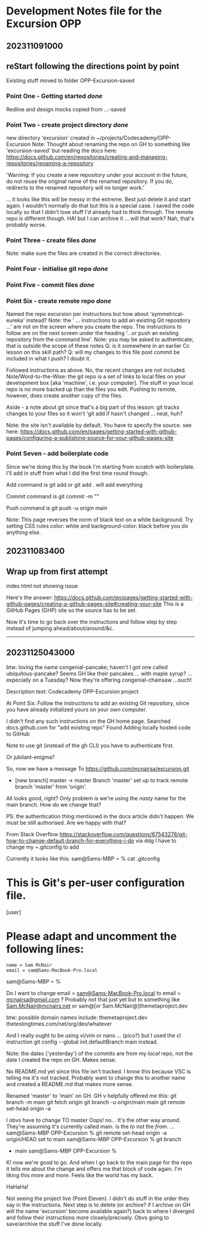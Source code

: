 # Development Notes file for the Excursion OPP

202311091000
------------
## reStart following the directions point by point
Existing stuff moved to folder OPP-Excursion-saved

### Point One - Getting started  *done*
Redline and design mocks copied from ...-saved

### Point  Two - create project directory *done*
new directory 'excursion' created in ~/projects/Codecademy/OPP-Excursion
Note: Thought about renaming the repo on GH to something like 'excursion-saved' but reading the docs here:
https://docs.github.com/en/repositories/creating-and-managing-repositories/renaming-a-repository

'Warning: If you create a new repository under your account in the future, do not reuse the original name of the renamed repository. If you do, redirects to the renamed repository will no longer work.'

... it looks like this will be messy in the extreme. Best just delete it and start again. I wouldn't normally do that but this is a special case. I saved the code locally so that I didn't lose stuff I'd already had to think through. The remote repo is different though.
HA! but I can archive it ... will that work? Nah, that's probably worse.

### Point Three - create files *done*
Note: make sure the files are created in the correct directories.

### Point Four - initialise git repo *done*

### Point Five - commit files *done*

### Point Six - create remote repo *done*
Named the repo excursion per instructions but how about 'symmetrical-eureka' instead?
Note: the ' ... instructions to add an existing Git repository ...' are not on the screen where you create the repo. The instructions to follow are on the next screen under the heading '…or push an existing repository from the command line'.
Note: you may be asked to authenticate; that is outside the scope of these notes
Q: is it somewhere in an earlier Cc lesson on this skill path?
Q: will my changes to this file post commit be included in what I push? I doubt it.

Followed instructions as above.
No, the recent changes are not included.
Note/Word-to-the-Wise: the git repo is a set of links to local files on your development box [aka 'machine', i.e. your computer]. The stuff in your local repo is no more backed up than the files you edit. Pushing to remote, however, does create another copy of the files.

Aside - a note about git since that's a big part of this lesson:
git tracks changes to your files so it won't 'git add <file> if <file> hasn't changed ... neat, huh?

Note: the site isn't available by default. You have to specify the source. see here:
https://docs.github.com/en/pages/getting-started-with-github-pages/configuring-a-publishing-source-for-your-github-pages-site

### Point Seven - add boilerplate code
Since we're doing this by the book I'm starting from scratch with boilerplate. I'll add in stuff from what I did the first time round though.

Add command is
git add <file>
or git add .
	will add everything

Commit command is
git commit -m "<commit message>"

Push command is
git push -u origin main

Note: This page reverses the norm of black text on a white background. Try setting CSS rules color: white and background-color: black before you do anything else.



202311083400
------------
## Wrap up from first attempt
index.html not showing issue

Here's the answer:
https://docs.github.com/en/pages/getting-started-with-github-pages/creating-a-github-pages-site#creating-your-site
This is a GitHub Pages (GHP) site so the source has to be set.

Now it's time to go back over the instructions and follow step by step instead of jumping ahead/about/around/&c.

----------------------------------------------
20231125043000
--------------
btw: loving the name congenial-pancake; haven't I got one called ubiquitous-pancake? Seems GH like their pancakes ... with maple syrup? ... expecially on a Tuesday?
Now they're offering congenial-chainsaw ...ouch!

Description text:
Codecademy OPP-Excursion project

At Point Six:
Follow the instructions to add an existing Git repository, since you have already initialized yours on your own computer.

I didn't find any such instructions on the GH home page. Searched
docs.github.com
for
"add existing repo"
Found
Adding locally hosted code to GitHub

Note to use git (instead of the gh CLI) you have to authenticate first.

Or jubilant-enigma?

So, now we have a message
To https://github.com/mcnairsa/excursion.git
 * [new branch]      master -> master
Branch 'master' set up to track remote branch 'master' from 'origin'.

All looks good, right? Only problem is we're using the *nasty* name for the main branch. How do we change that?

PS: the authentication thing mentioned in the docs article didn't happen. We must be still authorised. Are we happy with that?

From Stack Overflow
https://stackoverflow.com/questions/67543278/git-how-to-change-default-branch-for-everything-i-do
via ddg
I have to change my ~.gitconfig
to add

Currently it looks like this: 
sam@Sams-MBP ~ % cat .gitconfig
# This is Git's per-user configuration file.
[user]
# Please adapt and uncomment the following lines:
	name = Sam McNair
	email = sam@Sams-MacBook-Pro.local
sam@Sams-MBP ~ % 

Do I want to change
	email = sam@Sams-MacBook-Pro.local
to
	email = mcnairsa@gmail.com
?
Probably not that just yet but to something like
Sam.McNair@mcnairs.net
or
sam@[or Sam.McNair@]themetaproject.dev

btw: possible domain names include:
themetaproject.dev
thetestingtimes.com/net/org/dev/whatever

And I really ought to be using vi/vim or nano ... (pico?)
but I used the cl instruction
git config --global init.defaultBranch main
instead.

Note: the dates ('yesterday') of the commits are from my *local* repo, not the date I created the repo on GH. Makes sense.

No README.md yet since this file isn't tracked. I know this because VSC is telling me it's not tracked. Probably want to change this to another name and created a README.md that makes more sense.

Renamed 'master' to 'main' on GH. GH v helpfully offered me this:
git branch -m main <BRANCH>
git fetch origin
git branch -u origin/main main
git remote set-head origin -a

I obvs have to change <BRANCH> TO master
Oops! no...
It's the other way around. They're assuming it's currently called main. <BRANCH> is the *to* not the *from*.
...
sam@Sams-MBP OPP-Excursion % git remote set-head origin -a
origin/HEAD set to main
sam@Sams-MBP OPP-Excursion % git branch
* main
sam@Sams-MBP OPP-Excursion %                              

K! now we're good to go.
And when I go back to the main page for the repo it tells me about the change and offers me that block of code again. I'm liking this more and more. Feels like the world has my back.

HaHaHa!

Not seeing the project live (Point Eleven). I didn't do stuff in the order they say in the instructions. Next step is to delete (or archive? if I archive on GH will the name 'excursion' become available again?) back to where I diverged and follow their instructions more closely/precisely. Obvs going to save/archive the stuff I've done locally.